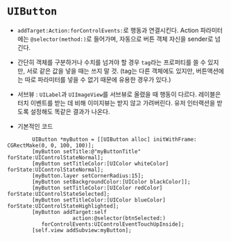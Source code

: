 # `UIButton`


 - `addTarget:Action:forControlEvents:`로 행동과 연결시킨다. Action 파라미터에는 `@selector(method:)`로 들어가며, 자동으로 버튼 객체 자신을 sender로 넘긴다.
 - 간단히 객체를 구분하거나 수치를 넘겨야 할 경우 `tag`라는 프로퍼티를 쓸 수 있지만, 서로 같은 값을 넣을 때는 쓰지 말 것. (tag는 다른 객체에도 있지만, 버튼액션에는 따로 파라미터를 넣을 수 없기 때문에 유용한 경우가 있다.)
 - 서브뷰 : `UILabel`과 `UIImageView`를 서브뷰로 올렸을 때 행동이 다르다. 레이블은 터치 이벤트를 받는 데 비해 이미지뷰는 받지 않고 가려버린다. 유저 인터랙션을 받도록 설정해도 똑같은 결과가 나온다.

- 기본적인 코드
```objc
        UIButton *myButton = [[UIButton alloc] initWithFrame: CGRectMake(0, 0, 100, 100)];
        [myButton setTitle:@"myButtonTitle" forState:UIControlStateNormal];
        [myButton setTitleColor:[UIColor whiteColor] forState:UIControlStateNormal];
        [myButton.layer setCornerRadius:15];
        [myButton setBackgroundColor:[UIColor blackColor]];
        [myButton setTitleColor:[UIColor redColor] forState:UIControlStateSelected];
        [myButton setTitleColor:[UIColor blueColor] forState:UIControlStateHighlighted];
        [myButton addTarget:self 
				     action:@selector(btnSelected:)
	       forControlEvents:UIControlEventTouchUpInside];        
		[self.view addSubview:myButton];
```
